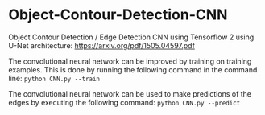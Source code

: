 # Object-Contour-Detection-CNN
Object Contour Detection / Edge Detection CNN using Tensorflow 2 using U-Net architecture: https://arxiv.org/pdf/1505.04597.pdf

The convolutional neural network can be improved by training on training examples. This is done by running the following command in the command line:
```python CNN.py --train```

The convolutional neural network can be used to make predictions of the edges by executing the following command:
```python CNN.py --predict```
